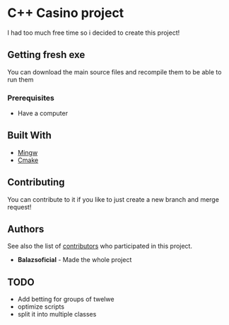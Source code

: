 
# C++ Casino project

I had too much free time so i decided to create this project!
 
## Getting fresh exe

You can download the main source files and recompile them to be able to run them
### Prerequisites

- Have a computer

## Built With
- [Mingw](https://www.mingw-w64.org)
- [Cmake](https://cmake.org)


## Contributing

You can contribute to it if you like to just create a new branch and merge request!
## Authors

See also the list of
[contributors](https://github.com/Balazsoficial/Casino/graphs/contributors)
who participated in this project.

- **Balazsoficial** - Made the whole project

## TODO
 - Add betting for groups of twelwe
 - optimize scripts
 - split it into multiple classes
